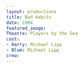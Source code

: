 ```yaml
---
layout: productions
title: Bad Habits
date: 1994
featured_image:
Theatre: Players by the Sea
cast:
- Harry: Michael Lipp
- Blum: Michael Lipp
crew:
---
```

